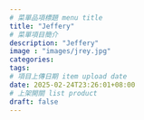 ```yaml
---
# 菜單品項標題 menu title 
title: "Jeffery"
# 菜單項目簡介 
description: "Jeffery"
image : "images/jrey.jpg"
categories: 
tags: 
# 項目上傳日期 item upload date 
date: 2025-02-24T23:26:01+08:00
# 上架開關 list product 
draft: false
---
```

